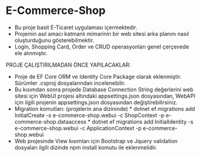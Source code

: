 # E-Commerce-Shop

- Bu proje basit E-Ticaret uygulaması içermektedir. 
- Projemin asıl amacı katmanlı mimarinin bir web sitesi arka planını nasıl oluşturduğunu gösterebilmektir.
- Login, Shopping Card, Order ve CRUD operasyonları genel çerçevede ele alınmıştır.

PROJE ÇALIŞTIRILMADAN ÖNCE YAPILACAKLAR:

- Proje de EF Core ORM ve Identity Core Package olarak eklenmiştir. Sürümler .csproj dosyalarından incelenebilir.
- Bu kısımdan sonra projede Database Connection String değerlerini web sitesi için WebUI projesi altındaki appsettings.json dosyasından, WebAPI için ilgili projenin appsettings.json dosyasından değiştirebilirsiniz.
- Migration komutları: (projelerin ana dizininde) 
						* dotnet ef migrations add InitialCreate -s e-commerce-shop.webui -c ShopContext -p e-commerce-shop.dataaccess
						* dotnet ef migrations add InitialIdentity -s e-commerce-shop.webui -c ApplicationContext -p e-commerce-shop.webui
- Web projesinde View kısımları için Bootstrap ve Jquery validation dosyaları ilgili dizinde npm install komutu ile eklenmelidir.  
